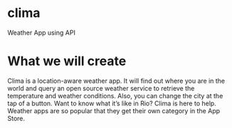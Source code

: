 # clima
Weather App using API

# What we will create
Clima is a location-aware weather app. It will find out where you are in the world and query an open source weather service to retrieve the temperature and weather conditions. Also, you can change the city at the tap of a button. Want to know what it’s like in Rio? Clima is here to help. Weather apps are so popular that they get their own category in the App Store.
